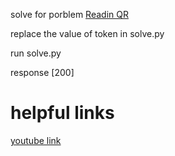 solve for porblem [Readin QR](https://hackattic.com/challenges/reading_qr)

replace the value of token in solve.py

run solve.py

response [200]

helpful links
==
[youtube link](https://www.youtube.com/watch?v=2QK942FPCw0)